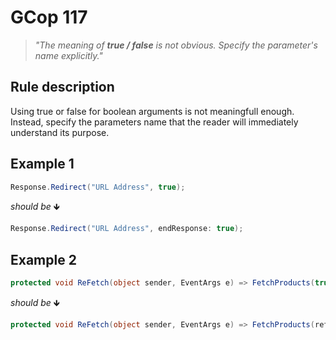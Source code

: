 ﻿# GCop 117

> *"The meaning of **true / false** is not obvious. Specify the parameter's name explicitly."*

## Rule description

Using true or false for boolean arguments is not meaningfull enough. Instead, specify the parameters name that the reader will immediately understand its purpose.

## Example 1

```csharp
Response.Redirect("URL Address", true);
```

*should be* 🡻

```csharp
Response.Redirect("URL Address", endResponse: true);
```

## Example 2

```csharp
protected void ReFetch(object sender, EventArgs e) => FetchProducts(true);
```

*should be* 🡻

```csharp
protected void ReFetch(object sender, EventArgs e) => FetchProducts(refresh: true);
```